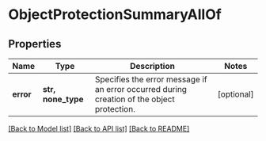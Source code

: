 # ObjectProtectionSummaryAllOf


## Properties
Name | Type | Description | Notes
------------ | ------------- | ------------- | -------------
**error** | **str, none_type** | Specifies the error message if an error occurred during creation of the object protection. | [optional] 

[[Back to Model list]](../README.md#documentation-for-models) [[Back to API list]](../README.md#documentation-for-api-endpoints) [[Back to README]](../README.md)


